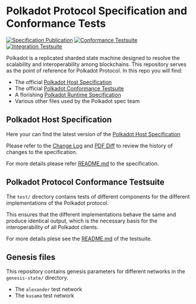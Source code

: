 # Polkadot Protocol Specification and Conformance Tests

[![Specification Publication](https://github.com/w3f/polkadot-spec/workflows/Specification%20Publication/badge.svg)](https://github.com/w3f/polkadot-spec/actions?query=workflow%3A%22Specification+Publication%22)
[![Conformance Testsuite](https://github.com/w3f/polkadot-spec/workflows/Conformance%20Testsuite/badge.svg)](https://github.com/w3f/polkadot-spec/actions?query=workflow%3A%22Conformance+Testsuite%22)
[![Integration Testsuite](https://github.com/w3f/polkadot-spec/workflows/Integration%20Testsuite/badge.svg)](https://github.com/w3f/polkadot-spec/actions?query=workflow%3A%22Integration+Testsuite%22)

Polkadot is a replicated sharded state machine designed to resolve the scalability and interoperability among blockchains. This repository serves as the point of reference for Polkadot Protocol. In this repo you will find:

- The official [Polkadot Host Specification](./host-spec/)
- The official [Polkadot Conformance Testsuite](./test/)
- A florishing [Polkadot Runtime Specification](./runtime-spec/)
- Various other files used by the Polkadot spec team

## Polkadot Host Specification

Here your can find the latest version of the [Polkadot Host Specification](./host-spec/host-spec.pdf)

Please refer to the [Change Log](./host-spec/CHANGELOG.org) and [PDF Diff](./host-spec/host-spec-diffed-updates.pdf) to review the history of changes to the specification.

For more details please refer [README.md](./host-spec/README.md) to the specification.

## Polkadot Protocol Conformance Testsuite

The `test/` directory contains tests of different components for the different implementations of the Polkadot protocol.

This ensures that the different implementations behave the same and produce identical output, which is the necessary basis for the interoperability of all Polkadot clients.

For more details plese see the [README.md](./test/README.md) of the testsuite.

## Genesis files

This repository contains genesis parameters for different networks in the `genesis-state/` directory.
- The `alexander` test network
- The `kusama` test network
